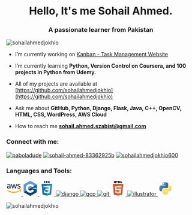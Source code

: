 <h1 align="center">Hello, It's me Sohail Ahmed.</h1>
<h3 align="center">A passionate learner from Pakistan</h3>

<p align="left"> <img src="https://komarev.com/ghpvc/?username=sohailahmedjokhio&label=Profile%20views&color=0e75b6&style=flat" alt="sohailahmedjokhio" /> </p>

- I’m currently working on [Kanban - Task Management Website](https://github.com/sohailahmedjokhio/kanban)

- I’m currently learning **Python, Version Control on Coursera, and 100 projects in Python from Udemy.**

- All of my projects are available at [https://github.com/sohailahmedjokhio](https://github.com/sohailahmedjokhio)

- Ask me about **GitHub, Python, Django, Flask, Java, C++, OpenCV, HTML, CSS, WordPress, AWS Cloud**

- How to reach me **sohail.ahmed.szabist@gmail.com**

<h3 align="left">Connect with me:</h3>
<p align="left">
<a href="https://twitter.com/paboladude" target="blank"><img align="center" src="https://raw.githubusercontent.com/rahuldkjain/github-profile-readme-generator/master/src/images/icons/Social/twitter.svg" alt="paboladude" height="30" width="40" /></a>
<a href="https://linkedin.com/in/sohail-ahmed-83362925b" target="blank"><img align="center" src="https://raw.githubusercontent.com/rahuldkjain/github-profile-readme-generator/master/src/images/icons/Social/linked-in-alt.svg" alt="sohail-ahmed-83362925b" height="30" width="40" /></a>
<a href="https://instagram.com/sohailahmedjokhio600" target="blank"><img align="center" src="https://raw.githubusercontent.com/rahuldkjain/github-profile-readme-generator/master/src/images/icons/Social/instagram.svg" alt="sohailahmedjokhio600" height="30" width="40" /></a>
</p>

<h3 align="left">Languages and Tools:</h3>
<p align="left"> <a href="https://aws.amazon.com" target="_blank" rel="noreferrer"> <img src="https://raw.githubusercontent.com/devicons/devicon/master/icons/amazonwebservices/amazonwebservices-original-wordmark.svg" alt="aws" width="40" height="40"/> </a> <a href="https://www.w3schools.com/cpp/" target="_blank" rel="noreferrer"> <img src="https://raw.githubusercontent.com/devicons/devicon/master/icons/cplusplus/cplusplus-original.svg" alt="cplusplus" width="40" height="40"/> </a> <a href="https://www.w3schools.com/css/" target="_blank" rel="noreferrer"> <img src="https://raw.githubusercontent.com/devicons/devicon/master/icons/css3/css3-original-wordmark.svg" alt="css3" width="40" height="40"/> </a> <a href="https://www.djangoproject.com/" target="_blank" rel="noreferrer"> <img src="https://cdn.worldvectorlogo.com/logos/django.svg" alt="django" width="40" height="40"/> </a> <a href="https://cloud.google.com" target="_blank" rel="noreferrer"> <img src="https://www.vectorlogo.zone/logos/google_cloud/google_cloud-icon.svg" alt="gcp" width="40" height="40"/> </a> <a href="https://git-scm.com/" target="_blank" rel="noreferrer"> <img src="https://www.vectorlogo.zone/logos/git-scm/git-scm-icon.svg" alt="git" width="40" height="40"/> </a> <a href="https://www.w3.org/html/" target="_blank" rel="noreferrer"> <img src="https://raw.githubusercontent.com/devicons/devicon/master/icons/html5/html5-original-wordmark.svg" alt="html5" width="40" height="40"/> </a> <a href="https://www.adobe.com/in/products/illustrator.html" target="_blank" rel="noreferrer"> <img src="https://www.vectorlogo.zone/logos/adobe_illustrator/adobe_illustrator-icon.svg" alt="illustrator" width="40" height="40"/> </a> <a href="https://www.python.org" target="_blank" rel="noreferrer"> <img src="https://raw.githubusercontent.com/devicons/devicon/master/icons/python/python-original.svg" alt="python" width="40" height="40"/> </a> </p>

<p><img align="center" src="https://github-readme-stats.vercel.app/api/top-langs?username=sohailahmedjokhio&show_icons=true&locale=en&layout=compact" alt="sohailahmedjokhio" /></p>
